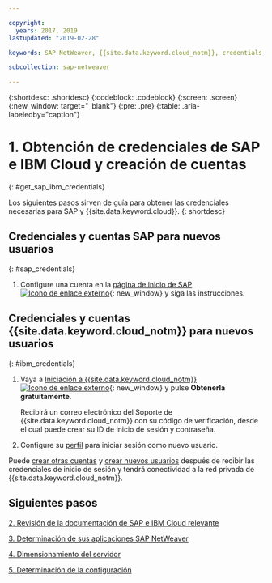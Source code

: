 ```yaml
---

copyright:
  years: 2017, 2019
lastupdated: "2019-02-28"

keywords: SAP NetWeaver, {{site.data.keyword.cloud_notm}}, credentials, SAP Certified

subcollection: sap-netweaver

---
```


{:shortdesc: .shortdesc}
{:codeblock: .codeblock}
{:screen: .screen}
{:new_window: target="_blank"}
{:pre: .pre}
{:table: .aria-labeledby="caption"}


# 1. Obtención de credenciales de SAP e IBM Cloud y creación de cuentas
{: #get_sap_ibm_credentials}

Los siguientes pasos sirven de guía para obtener las credenciales necesarias para SAP y {{site.data.keyword.cloud}}.
{: shortdesc}

## Credenciales y cuentas SAP para nuevos usuarios
{: #sap_credentials}

1. Configure una cuenta en la [página de inicio de SAP ![Icono de enlace externo](../../icons/launch-glyph.svg "Icono de enlace externo")](https://www.sap.com/){: new_window} y siga las instrucciones.

## Credenciales y cuentas {{site.data.keyword.cloud_notm}} para nuevos usuarios
{: #ibm_credentials}

1. Vaya a [Iniciación a {{site.data.keyword.cloud_notm}} ![Icono de enlace externo](../../icons/launch-glyph.svg "Icono de enlace externo")](https://www.ibm.com/cloud/get-started){: new_window} y pulse **Obtenerla gratuitamente**.

   Recibirá un correo electrónico del Soporte de {{site.data.keyword.cloud_notm}} con su código de verificación, desde el cual puede crear su ID de inicio de sesión y contraseña.

2. Configure su [perfil](/docs/account?topic=account-usersettings#profile-photo) para iniciar sesión como nuevo usuario.

Puede [crear otras cuentas](/docs/customer-portal?topic=customer-portal-getting-started#getting-started) y [crear nuevos usuarios](/docs/customer-portal?topic=customer-portal-getting-started#users-permissions) después de recibir las credenciales de inicio de sesión y tendrá conectividad a la red privada de {{site.data.keyword.cloud_notm}}.

## Siguientes pasos

  [2. Revisión de la documentación de SAP e IBM Cloud relevante](/docs/infrastructure/sap-netweaver?topic=sap-netweaver-review_doc#review_doc)

  [3. Determinación de sus aplicaciones SAP NetWeaver](/docs/infrastructure/sap-netweaver?topic=sap-netweaver-3-determining-your-sap-netweaver-applications#3-determining-your-sap-netweaver-applications)

  [4. Dimensionamiento del servidor](/docs/infrastructure/sap-netweaver?topic=sap-netweaver-size_the_server#size_the_server)

  [5. Determinación de la configuración](/docs/infrastructure/sap-netweaver?topic=sap-netweaver-determine_configuration#determine_configuration)

